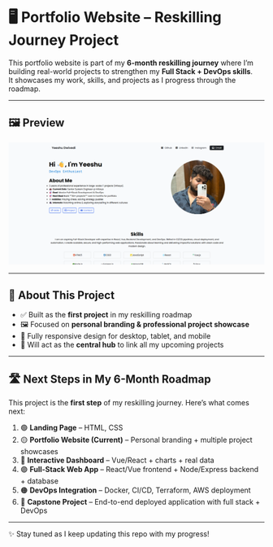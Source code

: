 # 🖥️ Portfolio Website – Reskilling Journey Project

This portfolio website is part of my **6-month reskilling journey** where I’m building real-world projects to strengthen my **Full Stack + DevOps skills**.  
It showcases my work, skills, and projects as I progress through the roadmap.

---

## 🖼️ Preview
![Portfolio Website Screenshot](Assets/preview.png)

---

## 📌 About This Project

* ✅ Built as the **first project** in my reskilling roadmap
* 🖼️ Focused on **personal branding & professional project showcase**
* 📱 Fully responsive design for desktop, tablet, and mobile
* 🚀 Will act as the **central hub** to link all my upcoming projects

---

## 🛣️ Next Steps in My 6-Month Roadmap

This project is the **first step** of my reskilling journey. Here’s what comes next:

1. 🟢 **Landing Page** – HTML, CSS
2. 🟡 **Portfolio Website (Current)** – Personal branding + multiple project showcases
3. 🔵 **Interactive Dashboard** – Vue/React + charts + real data
4. 🟣 **Full-Stack Web App** – React/Vue frontend + Node/Express backend + database
5. 🟠 **DevOps Integration** – Docker, CI/CD, Terraform, AWS deployment
6. 🔴 **Capstone Project** – End-to-end deployed application with full stack + DevOps

---

✨ Stay tuned as I keep updating this repo with my progress!

